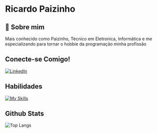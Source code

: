 ﻿# Ricardo Paizinho

## 🚀 Sobre mim

Mais conhecido como Paizinho, Técnico em Eletronica, Informática e me especializando para tornar o hobbie da programação minha profissão

## Conecte-se Comigo!
[![LinkedIn](https://img.shields.io/badge/LinkedIn-357?style=for-the-badge&logo=linkedin&logoColor=ffff)](https://www.linkedin.com/in/ricardo-paizinho-b3b1222b/)


## Habilidades

[![My Skills](https://skillicons.dev/icons?i=git,cs,java,dotnet,py,html&perline=3&theme=light)](https://skillicons.dev)


## Github Stats
![Top Langs](https://github-readme-stats-git-masterrstaa-rickstaa.vercel.app/api/top-langs/?username=ricardopaizinho&bg_color=000&border_color=30A3DC&title_color=E94D5F&text_color=FFF)


